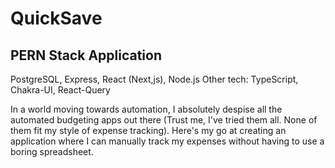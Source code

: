 # QuickSave

## PERN Stack Application
PostgreSQL, Express, React (Next,js), Node.js
Other tech: TypeScript, Chakra-UI, React-Query

In a world moving towards automation, I absolutely despise all the automated budgeting apps out there (Trust me, I've tried them all. None of them fit my style of expense tracking). Here's my go at creating an application where I can manually track my expenses without having to use a boring spreadsheet. 
